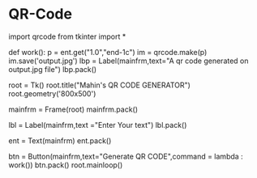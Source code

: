 # QR-Code
import qrcode
from tkinter import *



def work():
    p = ent.get("1.0","end-1c")
    im = qrcode.make(p)
    im.save('output.jpg')
    lbp = Label(mainfrm,text="A qr code generated on output.jpg file")
    lbp.pack()

root = Tk()
root.title("Mahin's QR CODE GENERATOR")
root.geometry('800x500')


mainfrm = Frame(root)
mainfrm.pack()

lbl = Label(mainfrm,text ="Enter Your text")
lbl.pack()

ent = Text(mainfrm)
ent.pack()

btn = Button(mainfrm,text="Generate QR CODE",command = lambda : work())
btn.pack()
root.mainloop()

